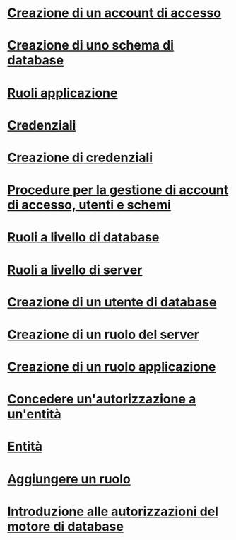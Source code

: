 # [Creazione di un account di accesso](create-a-login.md)
# [Creazione di uno schema di database](create-a-database-schema.md)
# [Ruoli applicazione](application-roles.md)
# [Credenziali](credentials-database-engine.md)
# [Creazione di credenziali](create-a-credential.md)
# [Procedure per la gestione di account di accesso, utenti e schemi](managing-logins-users-and-schemas-how-to-topics.md)
# [Ruoli a livello di database](database-level-roles.md)
# [Ruoli a livello di server](server-level-roles.md)
# [Creazione di un utente di database](create-a-database-user.md)
# [Creazione di un ruolo del server](create-a-server-role.md)
# [Creazione di un ruolo applicazione](create-an-application-role.md)
# [Concedere un'autorizzazione a un'entità](grant-a-permission-to-a-principal.md)
# [Entità](principals-database-engine.md)
# [Aggiungere un ruolo](join-a-role.md)
# [Introduzione alle autorizzazioni del motore di database](getting-started-with-database-engine-permissions.md)
